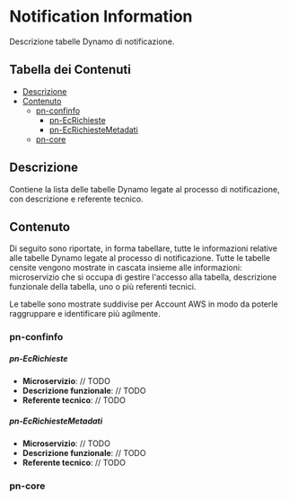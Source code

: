 # Notification Information

Descrizione tabelle Dynamo di notificazione.

## Tabella dei Contenuti

- [Descrizione](#descrizione)
- [Contenuto](#contenuto)
    - [pn-confinfo](#pn-confinfo)
        - [pn-EcRichieste](#pn-EcRichieste)
        - [pn-EcRichiesteMetadati](#pn-EcRichiesteMetadati)
    - [pn-core](#pn-core)

## Descrizione

Contiene la lista delle tabelle Dynamo legate al processo di notificazione, con descrizione e referente tecnico.

## Contenuto

Di seguito sono riportate, in forma tabellare, tutte le informazioni relative alle tabelle Dynamo legate al processo di notificazione.
Tutte le tabelle censite vengono mostrate in cascata insieme alle informazioni: microservizio che si occupa di gestire l'accesso alla tabella, descrizione funzionale della tabella, uno o più referenti tecnici.

Le tabelle sono mostrate suddivise per Account AWS in modo da poterle raggruppare e identificare più agilmente.

### pn-confinfo

##### pn-EcRichieste

- **Microservizio**: // TODO
- **Descrizione funzionale**: // TODO
- **Referente tecnico**: // TODO

##### pn-EcRichiesteMetadati

- **Microservizio**: // TODO
- **Descrizione funzionale**: // TODO
- **Referente tecnico**: // TODO

### pn-core